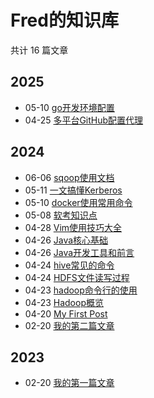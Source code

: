 # Fred的知识库

共计 16 篇文章

## 2025

- 05-10 [go开发环境配置](https://ipfred.github.io/lang/go/20250510143746/ "2025-05-10 14:37:46")
- 04-25 [多平台GitHub配置代理](https://ipfred.github.io/lang/git/20250425152252/ "2025-04-25 15:22:44")

## 2024

- 06-06 [sqoop使用文档](https://ipfred.github.io/bigdata/hadoop/20240606150541/ "2024-06-06 15:05:41")
- 05-11 [一文搞懂Kerberos](https://ipfred.github.io/lang/docker/20240511160713/ "2024-05-11 16:07:13")
- 05-10 [docker使用常用命令](https://ipfred.github.io/lang/docker/20240510103849/ "2024-05-10 10:38:49")
- 05-08 [软考知识点](https://ipfred.github.io/db/20240508165000/ "2024-05-08 16:50:00")
- 04-28 [Vim使用技巧大全](https://ipfred.github.io/posts/20240428183407/ "2024-04-28 18:34:07")
- 04-26 [Java核心基础](https://ipfred.github.io/lang/java/20240426133928/ "2024-04-26 13:39:28")
- 04-26 [Java开发工具和前言](https://ipfred.github.io/lang/java/20240426111354/ "2024-04-26 11:13:54")
- 04-24 [hive常见的命令](https://ipfred.github.io/bigdata/hive/20240424162208/ "2024-04-24 16:22:08")
- 04-24 [HDFS文件读写过程](https://ipfred.github.io/bigdata/hadoop/a9bc224/ "2024-04-24 10:22:48")
- 04-23 [hadoop命令行的使用](https://ipfred.github.io/bigdata/hadoop/hadoop%E5%91%BD%E4%BB%A4%E8%A1%8C%E7%9A%84%E4%BD%BF%E7%94%A8/ "2024-04-23 22:01:01")
- 04-23 [Hadoop概览](https://ipfred.github.io/bigdata/hadoop/hadoop%E6%A6%82%E8%A7%88/ "2024-04-23 20:01:01")
- 04-20 [My First Post](https://ipfred.github.io/posts/my-first-post/ "2024-04-20 16:51:10")
- 02-20 [我的第二篇文章](https://ipfred.github.io/posts/second_post/ "2024-02-20 20:14:22")

## 2023

- 02-20 [我的第一篇文章](https://ipfred.github.io/posts/first_post/ "2023-02-20 20:14:22")
